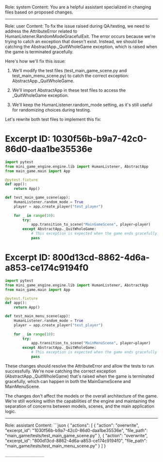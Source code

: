 Role: system
Content: You are a helpful assistant specialized in changing files based on proposed changes.
__________________
Role: user
Content: To fix the issue raised during QA/testing, we need to address the AttributeError related to HumanListener.RandomModeGracefulExit. The error occurs because we're trying to catch an exception that doesn't exist. Instead, we should be catching the AbstractApp._QuitWholeGame exception, which is raised when the game is terminated gracefully.

Here's how we'll fix this issue:

1. We'll modify the test files (test_main_game_scene.py and test_main_menu_scene.py) to catch the correct exception: AbstractApp._QuitWholeGame.

2. We'll import AbstractApp in these test files to access the _QuitWholeGame exception.

3. We'll keep the HumanListener.random_mode setting, as it's still useful for randomizing choices during testing.

Let's rewrite both test files to implement this fix:

# Excerpt ID: 1030f56b-b9a7-42c0-86d0-daa1be35536e
```python main_game/tests/test_main_game_scene.py
import pytest
from mini_game_engine.engine.lib import HumanListener, AbstractApp
from main_game.main import App

@pytest.fixture
def app():
    return App()

def test_main_game_scene(app):
    HumanListener.random_mode = True
    player = app.create_player("test_player")
    
    for _ in range(10):
        try:
            app.transition_to_scene("MainGameScene", player=player)
        except AbstractApp._QuitWholeGame:
            # This exception is expected when the game ends gracefully
            pass
```

# Excerpt ID: 800d13cd-8862-4d6a-a853-ce174c9194f0
```python main_game/tests/test_main_menu_scene.py
import pytest
from mini_game_engine.engine.lib import HumanListener, AbstractApp
from main_game.main import App

@pytest.fixture
def app():
    return App()

def test_main_menu_scene(app):
    HumanListener.random_mode = True
    player = app.create_player("test_player")
    
    for _ in range(10):
        try:
            app.transition_to_scene("MainMenuScene", player=player)
        except AbstractApp._QuitWholeGame:
            # This exception is expected when the game ends gracefully
            pass
```

These changes should resolve the AttributeError and allow the tests to run successfully. We're now catching the correct exception (AbstractApp._QuitWholeGame) that's raised when the game is terminated gracefully, which can happen in both the MainGameScene and MainMenuScene.

The changes don't affect the models or the overall architecture of the game. We're still working within the capabilities of the engine and maintaining the separation of concerns between models, scenes, and the main application logic.
__________________
Role: assistant
Content: ```json
{
  "actions": [
    {
      "action": "overwrite",
      "excerpt_id": "1030f56b-b9a7-42c0-86d0-daa1be35536e",
      "file_path": "main_game/tests/test_main_game_scene.py"
    },
    {
      "action": "overwrite",
      "excerpt_id": "800d13cd-8862-4d6a-a853-ce174c9194f0",
      "file_path": "main_game/tests/test_main_menu_scene.py"
    }
  ]
}
```
__________________
